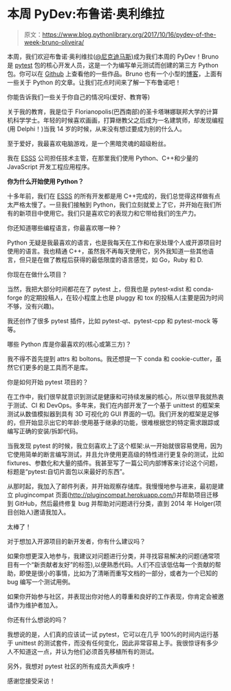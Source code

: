 # 本周 PyDev:布鲁诺·奥利维拉

> 原文：<https://www.blog.pythonlibrary.org/2017/10/16/pydev-of-the-week-bruno-oliveira/>

本周，我们欢迎布鲁诺·奥利维拉([@尼克迪马斯](https://twitter.com/nicoddemus))成为我们本周的 PyDev！Bruno 是 [pytest](https://docs.pytest.org/en/latest/) 包的核心开发人员，这是一个为编写单元测试而创建的第三方 Python 包。你可以在 [Github](https://github.com/nicoddemus) 上查看他的一些作品。Bruno 也有一个小型的[博客](https://nicoddemus.github.io/)，上面有一些关于 Python 的文章。让我们花点时间来了解一下布鲁诺吧！

你能告诉我们一些关于你自己的情况吗(爱好、教育等)

关于我的教育，我是位于 Florianopolis(巴西南部)的圣卡塔琳娜联邦大学的计算机科学学士。年轻的时候喜欢画画，打算继教父之后成为一名建筑师，却发现编程(用 Delphi！)当我 14 岁的时候，从来没有想过要成为别的什么人。

至于爱好，我最喜欢电脑游戏，是一个黑暗灵魂的超级粉丝。

我在 [ESSS](http://www.esss.com.br/) 公司担任技术主管，在那里我们使用 Python、C++和少量的 JavaScript 开发工程应用程序。

**你为什么开始使用 Python？**

十多年前，我们在 [ESSS](http://www.esss.com.br/) 的所有开发都是用 C++完成的，我们总觉得这样做有点太严格太慢了。一旦我们接触到 Python，我们立刻就爱上了它，并开始在我们所有的新项目中使用它。我们只是喜欢它的表现力和它带给我们的生产力。

你还知道哪些编程语言，你最喜欢哪一种？

Python 无疑是我最喜欢的语言，也是我每天在工作和在家处理个人或开源项目时使用的语言。我也精通 C++，虽然我不再每天使用它，另外我知道一些其他语言，但只是在做了教程后获得的最低限度的语言感觉，如 Go，Ruby 和 D.

你现在在做什么项目？

当然，我把大部分时间都花在了 pytest 上，但我也是 pytest-xdist 和 conda-forge 的定期投稿人，在较小程度上也是 pluggy 和 tox 的投稿人(主要是因为时间不够，没有兴趣)。

我还创作了很多 pytest 插件，比如 pytest-qt、pytest-cpp 和 pytest-mock 等等。

哪些 Python 库是你最喜欢的(核心或第三方)？

我不得不首先提到 attrs 和 boltons。我还想提一下 conda 和 cookie-cutter，虽然它们更多的是工具而不是库。

你是如何开始 pytest 项目的？

在工作中，我们很早就意识到测试是健康和可持续发展的核心，所以很早我就热衷于测试、CI 和 DevOps。多年来，我们在内部开发了一个基于 unittest 的框架来测试从数值模拟器到具有 3D 可视化的 GUI 界面的一切。我们开发的框架是足够的，但开始显示出它的年龄:使用基于继承的功能，很难根据您的特定需求跟踪或编写正确的安装/拆卸代码。

当我发现 pytest 的时候，我立刻喜欢上了这个框架:从一开始就很容易使用，因为它使用简单的断言编写测试，并且允许使用更高级的特性进行更复杂的测试，比如 fixtures、参数化和大量的插件。我甚至写了一篇公司内部博客来讨论这个问题，标题是“pytest:自切片面包以来最好的东西”。

从那时起，我加入了邮件列表，并开始观察存储库。我慢慢地参与进来，最初是建立 plugincompat 页面(http://plugincompat.herokuapp.com/)并帮助项目迁移到 GitHub，然后最终修复 bug 并帮助对问题进行分类，直到 2014 年 Holger(项目创始人)邀请我加入。

太棒了！

对于想加入开源项目的新开发者，你有什么建议吗？

如果你想更深入地参与，我建议对问题进行分类，并寻找容易解决的问题(通常项目有一个“新贡献者友好”的标签),以便熟悉代码。人们不应该低估每一个贡献的帮助，即使是很小的事情，比如为了清晰而重写文档的一部分，或者为一个已知的 bug 编写一个测试用例。

如果你开始参与社区，并表现出你对他人的尊重和良好的工作表现，你肯定会被邀请作为维护者加入。

你还有什么想说的吗？

我想说的是，人们真的应该试一试 pytest，它可以在几乎 100%的时间内运行基于 unittest 的测试套件，而没有任何变化，因此非常容易上手。我很惊讶有多少人不知道这一点，并认为他们必须首先移植所有的测试。

另外，我想对 pytest 社区的所有成员大声疾呼！

感谢您接受采访！